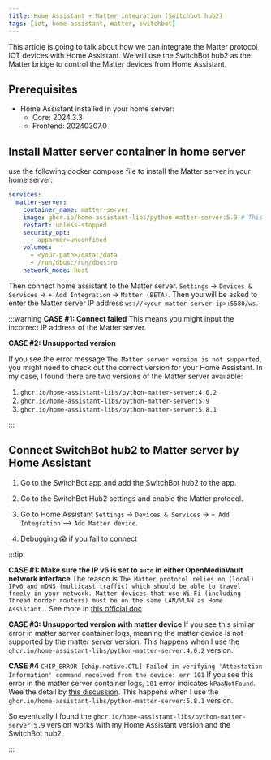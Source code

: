 ```yaml
---
title: Home Assistant + Matter integration (Switchbot hub2)
tags: [iot, home-assistant, matter, switchbot]
---
```


This article is going to talk about how we can integrate the Matter protocol IOT devices with Home Assistant. We will use the SwitchBot hub2 as the Matter bridge to control the Matter devices from Home Assistant.

## Prerequisites

- Home Assistant installed in your home server:
  - Core: 2024.3.3
  - Frontend: 20240307.0

## Install Matter server container in home server

use the following docker compose file to install the Matter server in your home server:

```yaml title="docker-compose.yml"
services:
  matter-server:
    container_name: matter-server
    image: ghcr.io/home-assistant-libs/python-matter-server:5.9 # This is the version I can find out to work with my version of Home Assistant also the SwitchBot hub2
    restart: unless-stopped
    security_opt:
      - apparmor=unconfined
    volumes:
      - <your-path>/data:/data
      - /run/dbus:/run/dbus:ro
    network_mode: host
```

Then connect home assistant to the Matter server. `Settings` -> `Devices & Services` -> `+ Add Integration` -> `Matter (BETA)`. Then you will be asked to enter the Matter server IP address `ws://<your-matter-server-ip>:5580/ws`.

:::warning
**CASE #1: Connect failed**
This means you might input the incorrect IP address of the Matter server.

**CASE #2: Unsupported version**

If you see the error message `The Matter server version is not supported`, you might need to check out the correct version for your Home Assistant. In my case, I found there are two versions of the Matter server available:

1. `ghcr.io/home-assistant-libs/python-matter-server:4.0.2`
2. `ghcr.io/home-assistant-libs/python-matter-server:5.9`
3. `ghcr.io/home-assistant-libs/python-matter-server:5.8.1`

:::

## Connect SwitchBot hub2 to Matter server by Home Assistant

1. Go to the SwitchBot app and add the SwitchBot hub2 to the app.

2. Go to the SwitchBot Hub2 settings and enable the Matter protocol.

3. Go to Home Assistant `Settings` -> `Devices & Services` -> `+ Add Integration` --> `Add Matter device`.

4. Debugging 😱 if you fail to connect

:::tip

**CASE #1: Make sure the IP v6 is set to `auto` in either OpenMediaVault network interface**
The reason is `The Matter protocol relies on (local) IPv6 and mDNS (multicast traffic) which should be able to travel freely in your network. Matter devices that use Wi-Fi (including Thread border routers) must be on the same LAN/VLAN as Home Assistant.`. See more in [this official doc](https://www.home-assistant.io/integrations/matter#unable-to-commission-devices-it-keeps-giving-errors-or-stops-working-randomly)

**CASE #3: Unsupported version with matter device**
If you see this similar error in matter server container logs, meaning the matter device is not supported by the matter server version.
This happens when I use the `ghcr.io/home-assistant-libs/python-matter-server:4.0.2` version.

**CASE #4** `CHIP_ERROR [chip.native.CTL] Failed in verifying 'Attestation Information' command received from the device: err 101`
If you see this error in the matter server container logs, `101` error indicates `kPaaNotFound`. Wee the detail by [this discussion](https://github.com/project-chip/connectedhomeip/issues/26142#issuecomment-1513246576).
This happens when I use the `ghcr.io/home-assistant-libs/python-matter-server:5.8.1` version.

So eventually I found the `ghcr.io/home-assistant-libs/python-matter-server:5.9` version works with my Home Assistant version and the SwitchBot hub2.

:::

